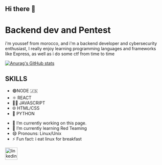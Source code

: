 ## Hi there 👋

# Backend dev and Pentest
i'm youssef from morocco, and i'm a backend developer and cybersecurity enthusiast, I really enjoy learning programming languages and frameworks like Express, as well as i do some ctf from time to time

[![Anurag's GitHub stats](https://github-readme-stats.vercel.app/api?username=mouslimyoussef)](https://github.com/anuraghazra/github-readme-stats)

## SKILLS 
*  🟢NODE 🇯‌🇸
*  ‌⚛️ REACT
*  🧑‍💻 JAVASCRIPT
*  🌐 HTML/CSS
*  🐍 PYTHON
  

- 🔭 I’m currently working on this page. 
- 🌱 I’m currently learning Red Teaming 
- 😄 Pronouns: Linux/Unix 
- ⚡ Fun fact: i eat linux for breakfast  


[<img src='https://cdn.jsdelivr.net/npm/simple-icons@3.0.1/icons/linkedin.svg' alt='linkedin' height='40'>](https://www.linkedin.com/in/www.linkedin.com/in/youssef-mouslim-0exe/)  

